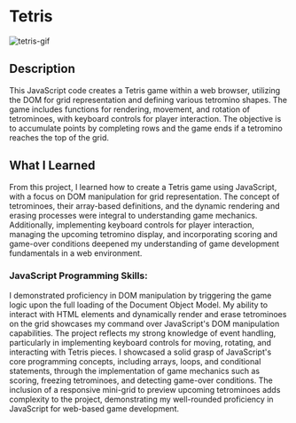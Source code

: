 # Tetris

![tetris-gif](https://github.com/MarcinSoltysik/practice-js/assets/78354700/82a7dd93-c207-42ab-be92-daedae8af18f)


## Description

This JavaScript code creates a Tetris game within a web browser, utilizing the DOM for grid representation and defining various tetromino shapes. The game includes functions for rendering, movement, and rotation of tetrominoes, with keyboard controls for player interaction. The objective is to accumulate points by completing rows and the game ends if a tetromino reaches the top of the grid.

## What I Learned

From this project, I learned how to create a Tetris game using JavaScript, with a focus on DOM manipulation for grid representation. The concept of tetrominoes, their array-based definitions, and the dynamic rendering and erasing processes were integral to understanding game mechanics. Additionally, implementing keyboard controls for player interaction, managing the upcoming tetromino display, and incorporating scoring and game-over conditions deepened my understanding of game development fundamentals in a web environment.

### JavaScript Programming Skills:

I demonstrated proficiency in DOM manipulation by triggering the game logic upon the full loading of the Document Object Model.
My ability to interact with HTML elements and dynamically render and erase tetrominoes on the grid showcases my command over JavaScript's DOM manipulation capabilities.
The project reflects my strong knowledge of event handling, particularly in implementing keyboard controls for moving, rotating, and interacting with Tetris pieces.
I showcased a solid grasp of JavaScript's core programming concepts, including arrays, loops, and conditional statements, through the implementation of game mechanics such as scoring, freezing tetrominoes, and detecting game-over conditions.
The inclusion of a responsive mini-grid to preview upcoming tetrominoes adds complexity to the project, demonstrating my well-rounded proficiency in JavaScript for web-based game development.
